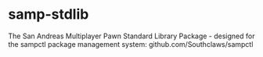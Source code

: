 # samp-stdlib
The San Andreas Multiplayer Pawn Standard Library Package - designed for the sampctl package management system: github.com/Southclaws/sampctl
